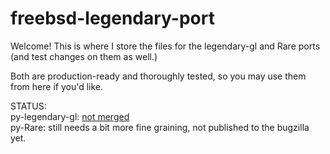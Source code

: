 # freebsd-legendary-port
Welcome! This is where I store the files for the legendary-gl and Rare ports (and test changes on them as well.)

Both are production-ready and thoroughly tested, so you may use them from here if you'd like.

STATUS:<br>
py-legendary-gl: [not merged](https://bugs.freebsd.org/bugzilla/show_bug.cgi?id=272565)<br>
py-Rare: still needs a bit more fine graining, not published to the bugzilla yet.
